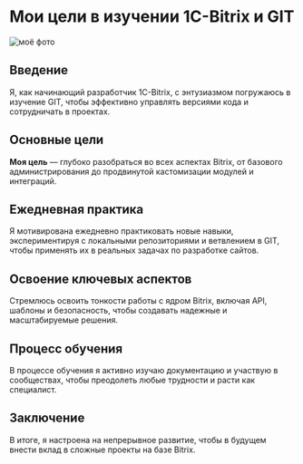 # Мои цели в изучении 1C-Bitrix и GIT
![моё фото](https://disk.yandex.ru/i/Kn87uMy7LP3Vtg)

## Введение
Я, как начинающий разработчик 1C-Bitrix, с энтузиазмом погружаюсь в изучение GIT, чтобы эффективно управлять версиями кода и сотрудничать в проектах.


## Основные цели
**Моя цель** — глубоко разобраться во всех аспектах Bitrix, от базового администрирования до продвинутой кастомизации модулей и интеграций.


## Ежедневная практика
Я мотивирована ежедневно практиковать новые навыки, экспериментируя с локальными репозиториями и ветвлением в GIT, чтобы применять их в реальных задачах по разработке сайтов.


## Освоение ключевых аспектов
Стремлюсь освоить тонкости работы с ядром Bitrix, включая API, шаблоны и безопасность, чтобы создавать надежные и масштабируемые решения.

## Процесс обучения
В процессе обучения я активно изучаю документацию и участвую в сообществах, чтобы преодолеть любые трудности и расти как специалист.

## Заключение
В итоге, я настроена на непрерывное развитие, чтобы в будущем внести вклад в сложные проекты на базе Bitrix.
